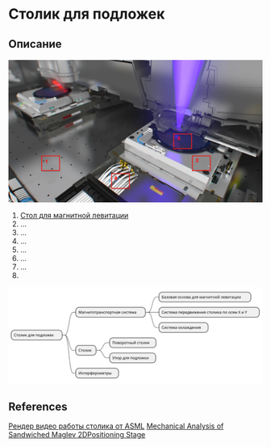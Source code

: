 # Столик для подложек

## Описание

![](../resources/files/wafer_table_detail.png)

1. [Стол для магнитной левитации](maglev_stages.md)
2. ...
3. ...
4. ...
5. ...
6. ...
7. ...
8. 

![](../assets/wafer_table.svg)


## References
[Рендер видео работы столика от ASML](https://www.youtube.com/watch?v=e-WdlVgp9-w)
[Mechanical Analysis of Sandwiched Maglev 2DPositioning Stage](https://iopscience.iop.org/article/10.1088/1757-899X/677/2/022030/pdf)